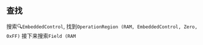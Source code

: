 ## 查找

搜索🔍`EmbeddedControl`, 找到`OperationRegion (RAM, EmbeddedControl, Zero, 0xFF)`
接下来搜索`Field (RAM`